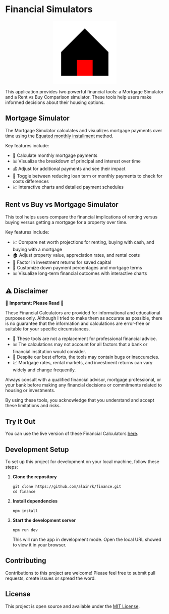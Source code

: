 # Financial Simulators

<p align="center">
  <img src="public/icon.svg" alt="Logo" width="200" height="200">
</p>

This application provides two powerful financial tools: a Mortgage Simulator and a Rent vs Buy Comparison simulator. These tools help users make informed decisions about their housing options.

## Mortgage Simulator

The Mortgage Simulator calculates and visualizes mortgage payments over time using the [Equated monthly installment](https://en.wikipedia.org/wiki/Equated_monthly_installment) method.

Key features include:

- 🧮 Calculate monthly mortgage payments
- 📊 Visualize the breakdown of principal and interest over time
- 💰 Adjust for additional payments and see their impact
- 🔄 Toggle between reducing loan term or monthly payments to check for costs differences
- 📈 Interactive charts and detailed payment schedules

## Rent vs Buy vs Mortgage Simulator

This tool helps users compare the financial implications of renting versus buying versus getting a mortgage for a property over time.

Key features include:

- 💹 Compare net worth projections for renting, buying with cash, and buying with a mortgage
- 🏠 Adjust property value, appreciation rates, and rental costs
- 💼 Factor in investment returns for saved capital
- 🔢 Customize down payment percentages and mortgage terms
- 📊 Visualize long-term financial outcomes with interactive charts

## ⚠️ Disclaimer

🚨 **Important: Please Read** 🚨

These Financial Calculators are provided for informational and educational purposes only. Although I tried to make them as accurate as possible, there is no guarantee that the information and calculations are error-free or suitable for your specific circumstances.

- 🏦 These tools are not a replacement for professional financial advice.
- 📊 The calculations may not account for all factors that a bank or financial institution would consider.
- 🐛 Despite our best efforts, the tools may contain bugs or inaccuracies.
- 📈 Mortgage rates, rental markets, and investment returns can vary widely and change frequently.

Always consult with a qualified financial advisor, mortgage professional, or your bank before making any financial decisions or commitments related to housing or investments.

By using these tools, you acknowledge that you understand and accept these limitations and risks.

## Try It Out

You can use the live version of these Financial Calculators [here](https://finance.alaindichiappari.dev/).

## Development Setup

To set up this project for development on your local machine, follow these steps:

1. **Clone the repository**

   ```
   git clone https://github.com/alainrk/finance.git
   cd finance
   ```

2. **Install dependencies**

   ```
   npm install
   ```

3. **Start the development server**

   ```
   npm run dev
   ```

   This will run the app in development mode. Open the local URL showed to view it in your browser.

## Contributing

Contributions to this project are welcome! Please feel free to submit pull requests, create issues or spread the word.

## License

This project is open source and available under the [MIT License](LICENSE).
